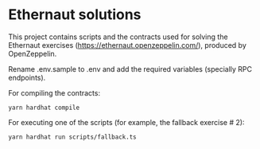 # Ethernaut solutions

This project contains scripts and the contracts used for solving the Ethernaut exercises (https://ethernaut.openzeppelin.com/), produced by OpenZeppelin.

Rename .env.sample to .env and add the required variables (specially RPC endpoints).

For compiling the contracts:

```shell
yarn hardhat compile
```

For executing one of the scripts (for example, the fallback exercise # 2):
```shell
yarn hardhat run scripts/fallback.ts
```

